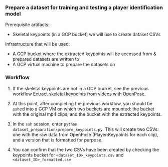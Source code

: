 ### Prepare a dataset for training and testing a player identification model

Prerequisite artifacts:
* Skeletal keypoints (in a GCP bucket) we will use to create dataset CSVs

Infrastructure that will be used:
* A GCP bucket where the extracted keypoints will be accessed from & prepared datasets are written to
* A GCP virtual machine to prepare the datasets on

### Workflow

1. If the skeletal keypoints are not in a GCP bucket, see the previous workflow [Extract skeletal keypoints from videos with OpenPose](../pose_extraction/README.md).

1. At this point, after completing the previous workflow, you should be `ssh`ed into a GCP VM on which two buckets are mounted: the bucket with the original mp4 clips, and the bucket with the extracted keypoints.

1. In the `ssh` session, enter `python dataset_preparation/prepare_keypoints.py`. This will create two CSVs: one with the raw data from OpenPose (Player:Keypoints for each clip), and a version that is formatted for purpose. 

1. You can confirm that the two CSVs have been created by checking the keypoints bucket for `<dataset_ID>_keypoints.csv` and `<dataset_ID>_formatted.csv`